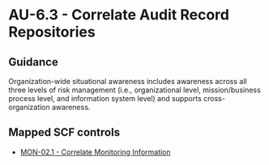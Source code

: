 # AU-6.3 - Correlate Audit Record Repositories
## Guidance
Organization-wide situational awareness includes awareness across all three levels of risk management (i.e., organizational level, mission/business process level, and information system level) and supports cross-organization awareness.
## Mapped SCF controls
- [MON-02.1 - Correlate Monitoring Information](../scf/mon-021-correlatemonitoringinformation.md)